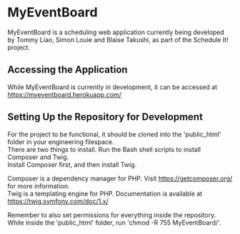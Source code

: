 # MyEventBoard

MyEventBoard is a scheduling web application currently being developed by Tommy Liao, Simon Louie and Blaise Takushi, 
as part of the Schedule It! project.

## Accessing the Application

While MyEventBoard is currently in development, it can be accessed at  
https://myeventboard.herokuapp.com/

## Setting Up the Repository for Development

For the project to be functional, it should be cloned into the 'public_html' folder in your engineering filespace.  
There are two things to install. Run the Bash shell scripts to install Composer and Twig.  
Install Composer first, and then install Twig.

Composer is a dependency manager for PHP. Visit https://getcomposer.org/ for more information.  
Twig is a templating engine for PHP. Documentation is available at https://twig.symfony.com/doc/1.x/

Remember to also set permissions for everything inside the repository.  
While inside the 'public_html' folder, run 'chmod -R 755 MyEventBoard/'.
